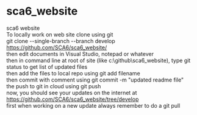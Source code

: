 # sca6_website
sca6 website  
To locally work on web site clone using git  
git clone --single-branch --branch develop https://github.com/SCA6/sca6_website/  
then edit documents in Visual Studio, notepad or whatever  
then in command line at root of site (like c:\github\sca6_website), type git status to get list of updated files  
then add the files to local repo using git add filename  
then commit with comment using git commit -m "updated readme file"  
the push to git in cloud using git push  
now, you should see your updates on the internet at https://github.com/SCA6/sca6_website/tree/develop  
first when working on a new update always remember to do a git pull  
 